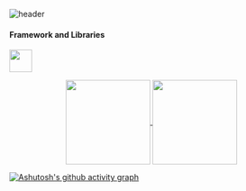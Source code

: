 ![header](https://capsule-render.vercel.app/api?type=waving&color=auto&height=220&section=header&text=Gans92%20&fontSize=60&animation=fadeIn&fontAlignY=38&desc=23yo%20Software%20Developer&descAlignY=51&descAlign=62)
<div style="width: 10px;"></div>

#### Framework and Libraries

<img witdh="40px" height="40px" src="https://skillicons.dev/icons?i=git,html,css,js,react,styledcomponents">

<p align='center'>
  <a href="https://github.com/gans92">
    <img
      align="center"
      height="150em"
      src="https://github-readme-stats.vercel.app/api?username=Gans92&show_icons=true&include_all_commits=true&count_private=true&theme=tokyonight"
    />
  </a>  
   <a href="https://github.com/gans92">
    <img
      align="center"
      height="150em"
      src="https://github-readme-stats.vercel.app/api/top-langs/?username=Gans92&show_icons=true&include_all_commits=true&count_private=true&layout=compact"
    />
  </a>
  <p/>
 

 [![Ashutosh's github activity graph](https://activity-graph.herokuapp.com/graph?username=Gans92&theme=redical)](https://github.com/ashutosh00710/github-readme-activity-graph)

